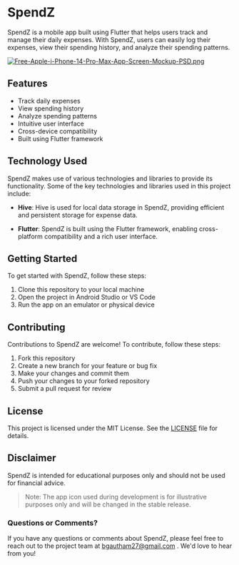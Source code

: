 # SpendZ

SpendZ is a mobile app built using Flutter that helps users track and manage their daily expenses. With SpendZ, users can easily log their expenses, view their spending history, and analyze their spending patterns.

[![Free-Apple-i-Phone-14-Pro-Max-App-Screen-Mockup-PSD.png](https://i.postimg.cc/5yZB7BQL/Free-Apple-i-Phone-14-Pro-Max-App-Screen-Mockup-PSD.png)](https://postimg.cc/vxtxD6zZ)

## Features

- Track daily expenses
- View spending history
- Analyze spending patterns
- Intuitive user interface
- Cross-device compatibility
- Built using Flutter framework

## Technology Used

SpendZ makes use of various technologies and libraries to provide its functionality. Some of the key technologies and libraries used in this project include:

- **Hive**: Hive is used for local data storage in SpendZ, providing efficient and persistent storage for expense data.

- **Flutter**: SpendZ is built using the Flutter framework, enabling cross-platform compatibility and a rich user interface.


## Getting Started

To get started with SpendZ, follow these steps:

1. Clone this repository to your local machine
2. Open the project in Android Studio or VS Code
3. Run the app on an emulator or physical device

## Contributing

Contributions to SpendZ are welcome! To contribute, follow these steps:

1. Fork this repository
2. Create a new branch for your feature or bug fix
3. Make your changes and commit them
4. Push your changes to your forked repository
5. Submit a pull request for review

## License

This project is licensed under the MIT License. See the [LICENSE](LICENSE) file for details.

## Disclaimer

SpendZ is intended for educational purposes only and should not be used for financial advice.


> Note: The app icon used during development is for illustrative purposes only and will be changed in the stable release.

### Questions or Comments?
If you have any questions or comments about SpendZ, please feel free to reach out to the project team at [bgautham27@gmail.com](mailto:bgautham27@gmail.com?) . We'd love to hear from you!
